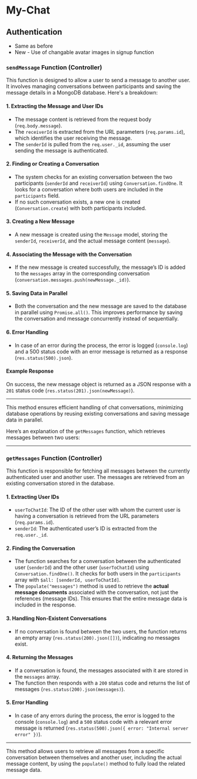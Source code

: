 # My-Chat

## Authentication

- Same as before
- New - Use of changable avatar images in signup function

### `sendMessage` Function (Controller)

This function is designed to allow a user to send a message to another user. It involves managing conversations between participants and saving the message details in a MongoDB database. Here's a breakdown:

#### 1. **Extracting the Message and User IDs**

- The message content is retrieved from the request body (`req.body.message`).
- The `receiverId` is extracted from the URL parameters (`req.params.id`), which identifies the user receiving the message.
- The `senderId` is pulled from the `req.user._id`, assuming the user sending the message is authenticated.

#### 2. **Finding or Creating a Conversation**

- The system checks for an existing conversation between the two participants (`senderId` and `receiverId`) using `Conversation.findOne`. It looks for a conversation where both users are included in the `participants` field.
- If no such conversation exists, a new one is created (`Conversation.create`) with both participants included.

#### 3. **Creating a New Message**

- A new message is created using the `Message` model, storing the `senderId`, `receiverId`, and the actual message content (`message`).

#### 4. **Associating the Message with the Conversation**

- If the new message is created successfully, the message’s ID is added to the `messages` array in the corresponding conversation (`conversation.messages.push(newMessage._id)`).

#### 5. **Saving Data in Parallel**

- Both the conversation and the new message are saved to the database in parallel using `Promise.all()`. This improves performance by saving the conversation and message concurrently instead of sequentially.

#### 6. **Error Handling**

- In case of an error during the process, the error is logged (`console.log`) and a 500 status code with an error message is returned as a response (`res.status(500).json`).

#### Example Response

On success, the new message object is returned as a JSON response with a `201` status code (`res.status(201).json(newMessage)`).

---

This method ensures efficient handling of chat conversations, minimizing database operations by reusing existing conversations and saving message data in parallel.

Here’s an explanation of the `getMessages` function, which retrieves messages between two users:

---

### `getMessages` Function (Controller)

This function is responsible for fetching all messages between the currently authenticated user and another user. The messages are retrieved from an existing conversation stored in the database.

#### 1. **Extracting User IDs**

- `userToChatId`: The ID of the other user with whom the current user is having a conversation is retrieved from the URL parameters (`req.params.id`).
- `senderId`: The authenticated user’s ID is extracted from the `req.user._id`.

#### 2. **Finding the Conversation**

- The function searches for a conversation between the authenticated user (`senderId`) and the other user (`userToChatId`) using `Conversation.findOne()`. It checks for both users in the `participants` array with `$all: [senderId, userToChatId]`.
- The `populate("messages")` method is used to retrieve the **actual message documents** associated with the conversation, not just the references (message IDs). This ensures that the entire message data is included in the response.

#### 3. **Handling Non-Existent Conversations**

- If no conversation is found between the two users, the function returns an empty array (`res.status(200).json([])`), indicating no messages exist.

#### 4. **Returning the Messages**

- If a conversation is found, the messages associated with it are stored in the `messages` array.
- The function then responds with a `200` status code and returns the list of messages (`res.status(200).json(messages)`).

#### 5. **Error Handling**

- In case of any errors during the process, the error is logged to the console (`console.log`) and a `500` status code with a relevant error message is returned (`res.status(500).json({ error: "Internal server error" })`).

---

This method allows users to retrieve all messages from a specific conversation between themselves and another user, including the actual message content, by using the `populate()` method to fully load the related message data.

